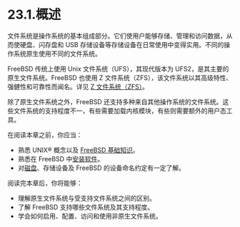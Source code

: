 # 23.1.概述

文件系统是操作系统的基本组成部分。它们使用户能够存储、管理和访问数据，从而使硬盘、闪存盘和 USB 存储设备等存储设备在日常使用中变得实用。不同的操作系统原生使用不同的文件系统。

FreeBSD 传统上使用 Unix 文件系统（UFS），其现代版本为 UFS2，是其主要的原生文件系统。FreeBSD 也使用 Z 文件系统（ZFS），该文件系统以其高级特性、强健性和可靠性而闻名。详见 [Z 文件系统（ZFS）](https://docs.freebsd.org/en/books/handbook/zfs/#zfs)。

除了原生文件系统之外，FreeBSD 还支持多种来自其他操作系统的文件系统。这些文件系统的支持程度不一，有些需要加载内核模块，有些则需要额外的用户态工具。

在阅读本章之前，你应当：

* 熟悉 UNIX® 概念以及 [FreeBSD 基础知识](https://docs.freebsd.org/en/books/handbook/basics/#basics)。
* 熟悉在 FreeBSD 中[安装软件](https://docs.freebsd.org/en/books/handbook/ports/#ports)。
* 对[磁盘](https://docs.freebsd.org/en/books/handbook/disks/#disks)、存储设备及 FreeBSD 的设备命名约定有一定了解。

阅读完本章后，你将能够：

* 理解原生文件系统与受支持文件系统之间的区别。
* 了解 FreeBSD 支持哪些文件系统及其支持程度。
* 学会如何启用、配置、访问和使用非原生文件系统。
